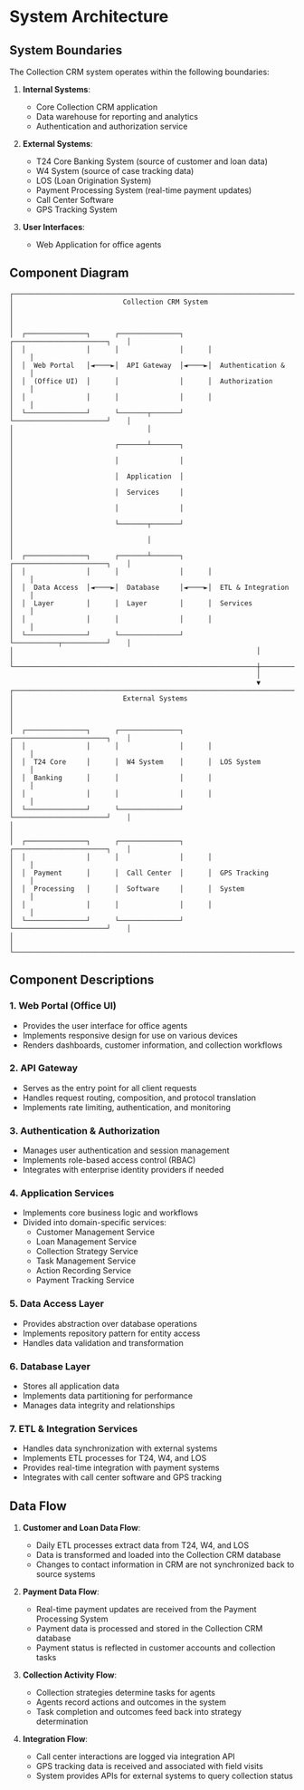 # System Architecture

## System Boundaries

The Collection CRM system operates within the following boundaries:

1. **Internal Systems**:
   - Core Collection CRM application
   - Data warehouse for reporting and analytics
   - Authentication and authorization service

2. **External Systems**:
   - T24 Core Banking System (source of customer and loan data)
   - W4 System (source of case tracking data)
   - LOS (Loan Origination System)
   - Payment Processing System (real-time payment updates)
   - Call Center Software
   - GPS Tracking System

3. **User Interfaces**:
   - Web Application for office agents

## Component Diagram

```
┌─────────────────────────────────────────────────────────────────────────────┐
│                           Collection CRM System                              │
│                                                                             │
│  ┌───────────────┐      ┌───────────────┐      ┌───────────────────────┐    │
│  │               │      │               │      │                       │    │
│  │  Web Portal   │◄────►│  API Gateway  │◄────►│  Authentication &     │    │
│  │  (Office UI)  │      │               │      │  Authorization        │    │
│  │               │      │               │      │                       │    │
│  └───────────────┘      └───────┬───────┘      └───────────────────────┘    │
│                                 │                                            │
│                         ┌───────┴───────┐                                    │
│                         │               │                                    │
│                         │  Application  │                                    │
│                         │  Services     │                                    │
│                         │               │                                    │
│                         └───────┬───────┘                                    │
│                                 │                                            │
│  ┌───────────────┐      ┌───────┴───────┐      ┌───────────────────────┐    │
│  │               │      │               │      │                       │    │
│  │  Data Access  │◄────►│  Database     │◄────►│  ETL & Integration    │    │
│  │  Layer        │      │  Layer        │      │  Services             │    │
│  │               │      │               │      │                       │    │
│  └───────────────┘      └───────────────┘      └───────────┬───────────┘    │
│                                                            │                │
└────────────────────────────────────────────────────────────┼────────────────┘
                                                             │
                                                             ▼
┌─────────────────────────────────────────────────────────────────────────────┐
│                           External Systems                                   │
│                                                                             │
│  ┌───────────────┐      ┌───────────────┐      ┌───────────────────────┐    │
│  │               │      │               │      │                       │    │
│  │  T24 Core     │      │  W4 System    │      │  LOS System           │    │
│  │  Banking      │      │               │      │                       │    │
│  │               │      │               │      │                       │    │
│  └───────────────┘      └───────────────┘      └───────────────────────┘    │
│                                                                             │
│  ┌───────────────┐      ┌───────────────┐      ┌───────────────────────┐    │
│  │               │      │               │      │                       │    │
│  │  Payment      │      │  Call Center  │      │  GPS Tracking         │    │
│  │  Processing   │      │  Software     │      │  System               │    │
│  │               │      │               │      │                       │    │
│  └───────────────┘      └───────────────┘      └───────────────────────┘    │
│                                                                             │
└─────────────────────────────────────────────────────────────────────────────┘
```

## Component Descriptions

### 1. Web Portal (Office UI)
- Provides the user interface for office agents
- Implements responsive design for use on various devices
- Renders dashboards, customer information, and collection workflows

### 2. API Gateway
- Serves as the entry point for all client requests
- Handles request routing, composition, and protocol translation
- Implements rate limiting, authentication, and monitoring

### 3. Authentication & Authorization
- Manages user authentication and session management
- Implements role-based access control (RBAC)
- Integrates with enterprise identity providers if needed

### 4. Application Services
- Implements core business logic and workflows
- Divided into domain-specific services:
  - Customer Management Service
  - Loan Management Service
  - Collection Strategy Service
  - Task Management Service
  - Action Recording Service
  - Payment Tracking Service

### 5. Data Access Layer
- Provides abstraction over database operations
- Implements repository pattern for entity access
- Handles data validation and transformation

### 6. Database Layer
- Stores all application data
- Implements data partitioning for performance
- Manages data integrity and relationships

### 7. ETL & Integration Services
- Handles data synchronization with external systems
- Implements ETL processes for T24, W4, and LOS
- Provides real-time integration with payment systems
- Integrates with call center software and GPS tracking

## Data Flow

1. **Customer and Loan Data Flow**:
   - Daily ETL processes extract data from T24, W4, and LOS
   - Data is transformed and loaded into the Collection CRM database
   - Changes to contact information in CRM are not synchronized back to source systems

2. **Payment Data Flow**:
   - Real-time payment updates are received from the Payment Processing System
   - Payment data is processed and stored in the Collection CRM database
   - Payment status is reflected in customer accounts and collection tasks

3. **Collection Activity Flow**:
   - Collection strategies determine tasks for agents
   - Agents record actions and outcomes in the system
   - Task completion and outcomes feed back into strategy determination

4. **Integration Flow**:
   - Call center interactions are logged via integration API
   - GPS tracking data is received and associated with field visits
   - System provides APIs for external systems to query collection status